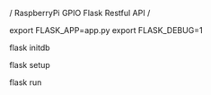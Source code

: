 
/ RaspberryPi GPIO Flask Restful API /

export FLASK_APP=app.py
export FLASK_DEBUG=1


flask initdb

flask setup

flask run
